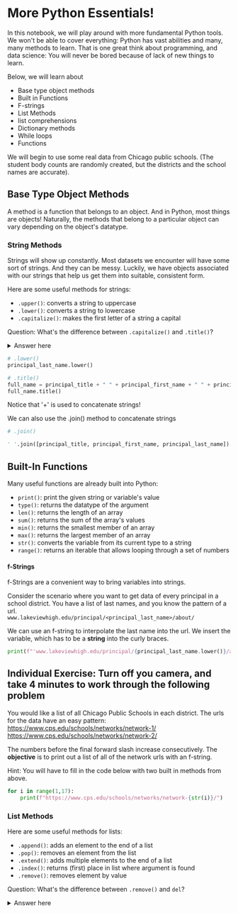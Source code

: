 
# More Python Essentials!

In this notebook, we will play around with more fundamental Python tools.  We won't be able to cover everything: Python has vast abilities and many, many methods to learn.  That is one great think about programming, and data science: You will never be bored because of lack of new things to learn.


Below, we will learn about
  - Base type object methods  
  - Built in Functions  
  - F-strings  
  - List Methods  
  - list comprehensions  
  - Dictionary methods  
  - While loops   
  - Functions  
  
We will begin to use some real data from Chicago public schools. (The student body counts are randomly created, but the districts and the school names are accurate).




## Base Type Object Methods

A method is a function that belongs to an object. And in Python, most things are objects! Naturally, the methods that belong to a particular object can vary depending on the object's datatype.

### String Methods

Strings will show up constantly.  Most datasets we encounter will have some sort of strings.  And they can be messy.  Luckily, we have objects associated with our strings that help us get them into suitable, consistent form.

Here are some useful methods for strings:

- ```.upper()```: converts a string to uppercase
- ```.lower()```: converts a string to lowercase
- ```.capitalize()```: makes the first letter of a string a capital

Question: What's the difference between `.capitalize()` and `.title()`?

<details>
    <summary>
    Answer here
    </summary>
    .capitalize() capitalizes the first letter of a string;<br/>
        .title() capitalizes the first letter and each letter after a space
    </details>


```python
# .lower()
principal_last_name.lower()
```


```python
# .title()
full_name = principal_title + " " + principal_first_name + " " + principal_last_name
full_name.title()

```

Notice that '+' is used to concatenate strings!

We can also use the .join() method to concatenate strings


```python
# .join()

' '.join([principal_title, principal_first_name, principal_last_name]).title()
```

## Built-In Functions

Many useful functions are already built into Python:

- ```print()```: print the given string or variable's value
- ```type()```: returns the datatype of the argument
- ```len()```: returns the length of an array
- ```sum()```: returns the sum of the array's values
- ```min()```: returns the smallest member of an array
- ```max()```: returns the largest member of an array
- ```str()```: converts the variable from its current type to a string
- ```range()```: returns an iterable that allows looping through a set of numbers

#### f-Strings

f-Strings are a convenient way to bring variables into strings.

Consider the scenario where you want to get data of every principal in a school district.  You have a list of last names, and you know the pattern of a url.  
`www.lakeviewhigh.edu/principal/<principal_last_name>/about/`

We can use an f-string to interpolate the last name into the url. We insert the variable, which has to be a **string** into the curly braces.


```python
print(f"'www.lakeviewhigh.edu/principal/{principal_last_name.lower()}/about/")
```

## Individual Exercise: Turn off you camera, and take 4 minutes to work through the following problem

You would like a list of all Chicago Public Schools in each district.  The urls for the data have an easy pattern:  
https://www.cps.edu/schools/networks/network-1/  
https://www.cps.edu/schools/networks/network-2/  

The numbers before the final forward slash increase consecutively. 
The **objective** is to print out a list of all of the network urls with an f-string.

Hint: You will have to fill in the code below with two built in methods from above.


```python
for i in range(1,17):
    print(f"https://www.cps.edu/schools/networks/network-{str(i)}/")


```

### List Methods

Here are some useful methods for lists:

- ```.append()```: adds an element to the end of a list
- ```.pop()```: removes an element from the list
- ```.extend()```: adds multiple elements to the end of a list
- ```.index()```: returns (first) place in list where argument is found
- ```.remove()```: removes element by value

Question: What's the difference between ```.remove()``` and ```del```?

<details>
    <summary>
        Answer here
    </summary>
    .remove() removes an element by value;<br/>
    del removes an element by position

### List Comprehension

List comprehension is a handy way of generating a new list from existing lists.

Suppose I want the district in the school names.


I can do this with list comprehension!

The syntax is: ```[ f(x) for x in [original list] ]```

### Dictionary Methods

Here are some useful methods for dictionaries:

- ```.keys()```: returns an array of the dictionary's keys
- ```.values()```: returns an array of the dictionary's values
- ```.items()```: returns an array of key-value tuples

## Zipping

Zipping is a way of merging two arrays into one. The result can be cast as a list or as a dict.

## While Loops

We have already seen 'for'-loops, where you use a loop and count the iterations by the some pre-specified number. But sometimes we don't know how many times we'll need to iterate!

Suppose I need to choose a certain number of schools (say 10) from  a list.  I can set a variable as a counter, and create a while loop which will add 1 to that counter with each pass through the loop.

How can we update the code to stop before 1000?


```python
sample_school_populations = 0
school_index = 0

while sample_school_populations + district_3_pops[school_index]  < 1000:
    sample_school_populations += district_3_pops[school_index]
    school_index+=1

print(sample_school_populations)
```

# Break and Continue

# Nested for loops

Lets imagine we have a dictionary where each key is a school district, and each value is a school population number.  

Let's iterate through the districts, add up the school populations, and print out the total populations in each district


## Functions

This aspect of Python is _incredibly_ useful! Writing your own functions can save you a TON of work - by _automating_ it.

### Creating Functions

The first line will read:

'def' + _your function's name_ + '( )' + ':'

Any arguments to the function will go in the parentheses.

Let's try building a function to get the schools in a district

### Calling Functions

To _call_ a function, simply type its name, along with any necessary arguments in parentheses.

### Default Argument Values

Sometimes we'll want the argument(s) of our function to have default values.

# Practice with nested dictionaries

## Let's make a list of schools with student bodies less than 500.


```python
low_pop_schools = []

for district in nested_schools_dict:
    for school in nested_schools_dict[district]:
        if nested_schools_dict[district][school] < 500:
            low_pop_schools.append(school)

```

# Pair Program: A full function

Create a function that has two parameters:  
  - district  
  - the nested_schools_dict dictionary  
    
The function should do two things.  
  - Return a dictionary of all schools with a student body less than 500. The keys are the school names, the values are the school pops.  
  - Print a statement that reads "<school_name> has <x_number> of students". Use an f-string for the print statement.


```python
def low_pop_schools(district, schools=nested_schools_dict):
    
    
    low_pop_schools = {}
    for name, pop in nested_schools_dict[district].items():
        if pop < 500:
            print(f'{name} has {pop} students')
            low_pop_schools[name]=pop

    return low_pop_schools

```

## Exercises:

1. Build a function that will take an input string and add '-totally' to the end of it.

2. Build a function that will take in three numbers and return twice the smallest of the three.

3. Build a function that will create a list, of user-specified length, of empty dictionaries.

4. Build a function that will return the middle value (for odd-length) or middle two values (for even-length) of a string.

5. Build a function that will take in a list of lists of integers - default: \[[1, 2], [34, 27], [45, 13]\] - and return a list of the integers that are divisible by 3.

6. \*Build a function that will take in a list of lists of integers - default: \[[1, 2], [34, 27], [45, 13]\] - and return a dictionary whose keys are integers starting at 1 and counting up and whose values are the integers that are divisible by 3.
